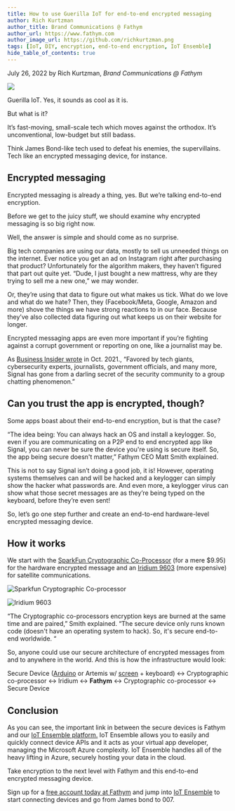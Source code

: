 ```yaml
---
title: How to use Guerilla IoT for end-to-end encrypted messaging 
author: Rich Kurtzman
author_title: Brand Communications @ Fathym
author_url: https://www.fathym.com
author_image_url: https://github.com/richkurtzman.png
tags: [IoT, DIY, encryption, end-to-end encryption, IoT Ensemble]
hide_table_of_contents: true
---
```


July 26, 2022 by Rich Kurtzman, _Brand Communications @ Fathym_

![](https://www.fathym.com/img/encryptionkey.png)

Guerilla IoT. Yes, it sounds as cool as it is.  

But what is it?  

It’s fast-moving, small-scale tech which moves against the orthodox. It’s unconventional, low-budget but still badass.  

Think James Bond-like tech used to defeat his enemies, the supervillains. Tech like an encrypted messaging device, for instance. 

## Encrypted messaging 

Encrypted messaging is already a thing, yes. But we’re talking end-to-end encryption.  

Before we get to the juicy stuff, we should examine why encrypted messaging is so big right now.  

Well, the answer is simple and should come as no surprise.  

Big tech companies are using our data, mostly to sell us unneeded things on the internet. Ever notice you get an ad on Instagram right after purchasing that product? Unfortunately for the algorithm makers, they haven’t figured that part out quite yet. “Dude, I just bought a new mattress, why are they trying to sell me a new one,” we may wonder. 

Or, they’re using that data to figure out what makes us tick. What do we love and what do we hate? Then, they (Facebook/Meta, Google, Amazon and more) shove the things we have strong reactions to in our face. Because they’ve also collected data figuring out what keeps us on their website for longer.  

Encrypted messaging apps are even more important if you’re fighting against a corrupt government or reporting on one, like a journalist may be.   

As [Business Insider wrote](https://www.businessinsider.com/signal-app#:~:text=Over%20the%20last%20few%20years,to%20a%20group%20chatting%20phenomenon.) in Oct. 2021., “Favored by tech giants, cybersecurity experts, journalists, government officials, and many more, Signal has gone from a darling secret of the security community to a group chatting phenomenon.” 

## Can you trust the app is encrypted, though? 

Some apps boast about their end-to-end encryption, but is that the case?  

“The idea being: You can always hack an OS and install a keylogger. So, even if you are communicating on a P2P end to end encrypted app like Signal, you can never be sure the device you're using is secure itself. So, the app being secure doesn't matter,” Fathym CEO Matt Smith explained. 

This is not to say Signal isn’t doing a good job, it is! However, operating systems themselves can and will be hacked and a keylogger can simply show the hacker what passwords are. And even more, a keylogger virus can show what those secret messages are as they’re being typed on the keyboard, before they’re even sent!  

So, let’s go one step further and create an end-to-end hardware-level encrypted messaging device.  

## How it works 

We start with the [SparkFun Cryptographic Co-Processor](https://www.sparkfun.com/products/18077) (for a mere $9.95) for the hardware encrypted message and an [Iridium 9603](https://apollosatellite.com/products/iridium-9603n-sbd-transceiver?variant=12229095784490&gclid=EAIaIQobChMI1OL--Jr7-AIVSBXUAR1zBA12EAQYAyABEgLzkPD_BwE) (more expensive) for satellite communications. 

![Sparkfun Cryptographic Co-processor](https://www.fathym.com/img/sparkfuncrypto.png)

![Iridium 9603](https://www.fathym.com/img/iridium9603.png)

“The Cryptographic co-processors encryption keys are burned at the same time and are paired,” Smith explained. “The secure device only runs known code (doesn't have an operating system to hack). So, it's secure end-to-end worldwide. “ 

So, anyone could use our secure architecture of encrypted messages from and to anywhere in the world. And this is how the infrastructure would look:  

Secure Device ([Arduino](https://store-usa.arduino.cc/products/arduino-uno-rev3/?selectedStore=us) or Artemis w/ [screen](https://www.newark.com/kentec-display/k350qvg-v2-f/lcd-module-3-5-320x240-touch-screen/dp/48T7980) + keyboard) <-> Cryptographic co-processor <-> Iridium <-> **Fathym** <-> Cryptographic co-processor <-> Secure Device 

## Conclusion

As you can see, the important link in between the secure devices is Fathym and our [IoT Ensemble platform.](https://www.fathym.com/blog/july/2022-07-15-discover-iot-ensemble) IoT Ensemble allows you to easily and quickly connect device APIs and it acts as your virtual app developer, managing the Microsoft Azure complexity. IoT Ensemble handles all of the heavy lifting in Azure, securely hosting your data in the cloud. 

Take encryption to the next level with Fathym and this end-to-end encrypted messaging device.  

Sign up for a [free account today at Fathym](https://www.fathym.com/dashboard) and jump into [IoT Ensemble](https://www.fathym.com/iot/dashboard) to start connecting devices and go from James bond to 007.  